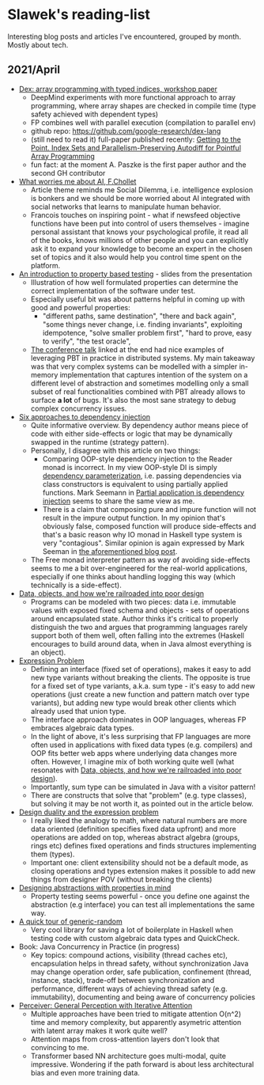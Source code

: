 # Slawek's reading-list
Interesting blog posts and articles I've encountered, grouped by month. Mostly about tech.


## 2021/April
- [Dex: array programming with typed indices, workshop paper](https://openreview.net/pdf?id=rJxd7vsWPS)
  - DeepMind experiments with more functional approach to array programming, where array shapes are checked in compile time (type safety achieved with dependent types)
  - FP combines well with parallel execution (compilation to parallel env)
  - github repo: https://github.com/google-research/dex-lang
  - (still need to read it) full-paper published recently: [Getting to the Point. Index Sets and Parallelism-Preserving Autodiff for Pointful Array Programming](https://arxiv.org/pdf/2104.05372.pdf)
  - fun fact: at the moment A. Paszke is the first paper author and the second GH contributor
- [What worries me about AI, F.Chollet](https://medium.com/@francois.chollet/what-worries-me-about-ai-ed9df072b704)
  - Article theme reminds me Social Dilemma, i.e. intelligence explosion is bonkers and we should be more worried about AI integrated with social networks that learns to manipulate human behavior.
  - Francois touches on inspiring point - what if newsfeed objective functions have been put into control of users themselves - imagine personal assistant that knows your psychological profile, it read all of the books, knows millions of other people and you can explicitly ask it to expand your knowledge to become an expert in the chosen set of topics and it also would help you control time spent on the platform.
- [An introduction to property based testing](https://fsharpforfunandprofit.com/pbt/) - slides from the presentation
  - Illustration of how well formulated properties can determine the correct implementation of the software under test.
  - Especially useful bit was about patterns helpful in coming up with good and powerful properties:
    - "different paths, same destination", "there and back again", "some things never change, i.e. finding invariants", exploiting idempotence, "solve smaller problem first", "hard to prove, easy to verify", "the test oracle",
  - [The conference talk](https://vimeo.com/68383317) linked at the end had nice examples of leveraging PBT in practice in distributed systems. My main takeaway was that very complex systems can be modelled with a simpler in-memory implementation that captures intention of the system on a different level of abstraction and sometimes modelling only a small subset of real functionalities combined with PBT already allows to surface **a lot** of bugs. It's also the most sane strategy to debug complex concurrency issues. 
- [Six approaches to dependency injection](https://fsharpforfunandprofit.com/posts/dependencies/)
  - Quite informative overview. By dependency author means piece of code with either side-effects or logic that may be dynamically swapped in the runtime (strategy pattern).
  - Personally, I disagree with this article on two things:
    - Comparing OOP-style dependency injection to the Reader monad is incorrect. In my view OOP-style DI is simply [dependency parameterization](https://fsharpforfunandprofit.com/posts/dependencies-2/), i.e. passing dependencies via class constructors is equivalent to using partially applied functions. Mark Seemann in [Partial application is dependency injection](https://blog.ploeh.dk/2017/01/30/partial-application-is-dependency-injection/) seems to share the same view as me.
    - There is a claim that composing pure and impure function will not result in the impure output function. In my opinion that's obviously false, composed function will produce side-effects and that's a basic reason why IO monad in Haskell type system is very "contagious". Similar opinion is again expressed by Mark Seeman in [the aforementioned blog post](https://blog.ploeh.dk/2017/01/30/partial-application-is-dependency-injection/).
  - The Free monad interpreter pattern as way of avoiding side-effects seems to me a bit over-engineered for the real-world applications, especially if one thinks about handling logging this way (which technically is a side-effect).
- [Data, objects, and how we're railroaded into poor design](https://www.tedinski.com/2018/01/23/data-objects-and-being-railroaded-into-misdesign.html)
  - Programs can be modeled with two pieces: data i.e. immutable values with exposed fixed schema and objects - sets of operations around encapsulated state. Author thinks it's critical to properly distinguish the two and argues that programming languages rarely support both of them well, often falling into the extremes (Haskell encourages to build around data, when in Java almost everything is an object).
- [Expression Problem](https://wiki.c2.com/?ExpressionProblem)
  - Defining an interface (fixed set of operations), makes it easy to add new type variants without breaking the clients. The opposite is true for a fixed set of type variants, a.k.a. sum type - it's easy to add new operations (just create a new function and pattern match over type variants), but adding new type would break other clients which already used that union type.
  - The interface approach dominates in OOP languages, whereas FP embraces algebraic data types.
  - In the light of above, it's less surprising that FP languages are more often used in applications with fixed data types (e.g. compilers) and OOP fits better web apps where underlying data changes more often. However, I imagine mix of both working quite well (what resonates with [Data, objects, and how we're railroaded into poor design](https://www.tedinski.com/2018/01/23/data-objects-and-being-railroaded-into-misdesign.html)).
  - Importantly, sum type can be simulated in Java with a visitor pattern!
  - There are constructs that solve that "problem" (e.g. type classes), but solving it may be not worth it, as pointed out in the article below.
- [Design duality and the expression problem](https://www.tedinski.com/2018/02/27/the-expression-problem.html)
  - I really liked the analogy to math, where natural numbers are more data oriented (definition specifies fixed data upfront) and more operations are added on top, whereas abstract algebra (groups, rings etc) defines fixed operations and finds structures implementing them (types).
  - Important one: client extensibility should not be a default mode, as closing operations and types extension makes it possible to add new things from designer POV (without breaking the clients)
- [Designing abstractions with properties in mind](https://www.tedinski.com/2018/04/24/design-and-property-tests.html)
  - Property testing seems powerful - once you define one against the abstraction (e.g interface) you can test all implementations the same way.
- [A quick tour of generic-random](https://blog.poisson.chat/posts/2018-01-05-generic-random-tour.html)
  - Very cool library for saving a lot of boilerplate in Haskell when testing code with custom algebraic data types and QuickCheck.  
- Book: Java Concurrency in Practice (in progress)
  - Key topics: compound actions, visibility (thread caches etc), encapsulation helps in thread safety, without synchronization Java may change operation order, safe publication, confinement (thread, instance, stack), trade-off between synchronization and performance, different ways of achieving thread safety (e.g. immutability), documenting and being aware of concurrency policies
- [Perceiver: General Perception with Iterative Attention](https://arxiv.org/abs/2103.03206)
  - Multiple approaches have been tried to mitigate attention O(n^2) time and memory complexity, but apparently asymetric attention with latent array makes it work quite well? 
  - Attention maps from cross-attention layers don't look that convincing to me.
  - Transformer based NN architecture goes multi-modal, quite impressive. Wondering if the path forward is about less architectural bias and even more training data.

